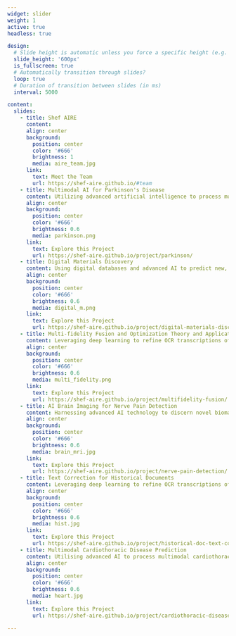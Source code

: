 ```yaml
---
widget: slider
weight: 1
active: true
headless: true

design:
  # Slide height is automatic unless you force a specific height (e.g. '400px')
  slide_height: '600px'
  is_fullscreen: true
  # Automatically transition through slides?
  loop: true
  # Duration of transition between slides (in ms)
  interval: 5000

content:
  slides:
    - title: Shef AIRE
      content:
      align: center
      background:
        position: center
        color: '#666'
        brightness: 1
        media: aire_team.jpg
      link:
        text: Meet the Team
        url: https://shef-aire.github.io/#team
    - title: Multimodal AI for Parkinson's Disease
      content: Utilizing advanced artificial intelligence to process multimodal data to enhance the diagnosis and prognosis of Parkinson’s Disease (PD), paving the way to uncover the underlying mechanisms of Parkinson’s Disease and improve its prediction.
      align: center
      background:
        position: center
        color: '#666'
        brightness: 0.6
        media: parkinson.png
      link:
        text: Explore this Project
        url: https://shef-aire.github.io/project/parkinson/
    - title: Digital Materials Discovery
      content: Using digital databases and advanced AI to predict new, sustainable materials for green technologies, accelerating the shift towards net-zero emissions and driving substantial progress in global sustainability initiatives.
      align: center
      background:
        position: center
        color: '#666'
        brightness: 0.6
        media: digital_m.png
      link:
        text: Explore this Project
        url: https://shef-aire.github.io/project/digital-materials-discovery/
    - title: Multi-fidelity Fusion and Optimization Theory and Applications
      content: Leveraging deep learning to refine OCR transcriptions of the extensive British Library Newspapers collection to overcome the barrier of inaccurate text data, unveiling a rich resource for exploring centuries of historical narratives and advancing global humanities research.
      align: center
      background:
        position: center
        color: '#666'
        brightness: 0.6
        media: multi_fidelity.png
      link:
        text: Explore this Project
        url: https://shef-aire.github.io/project/multifidelity-fusion/
    - title: AI Brain Imaging for Nerve Pain Detection
      content: Harnessing advanced AI technology to discern novel biomarkers, paving the way for enhanced chronic nerve pain treatments and revolutionising healthcare outcomes
      align: center
      background:
        position: center
        color: '#666'
        brightness: 0.6
        media: brain_mri.jpg
      link:
        text: Explore this Project
        url: https://shef-aire.github.io/project/nerve-pain-detection/
    - title: Text Correction for Historical Documents
      content: Leveraging deep learning to refine OCR transcriptions of the extensive British Library Newspapers collection to overcome the barrier of inaccurate text data, unveiling a rich resource for exploring centuries of historical narratives and advancing global humanities research.
      align: center
      background:
        position: center
        color: '#666'
        brightness: 0.6
        media: hist.jpg
      link:
        text: Explore this Project
        url: https://shef-aire.github.io/project/historical-doc-text-correction/
    - title: Multimodal Cardiothoracic Disease Prediction
      content: Utilising advanced AI to process multimodal cardiothoracic data for enhanced diagnosis and prognosis of Cardiothoracic Disease (CTD), paving the way for personalised medical care and transformative approaches in heart and lung health.
      align: center
      background:
        position: center
        color: '#666'
        brightness: 0.6
        media: heart.jpg
      link:
        text: Explore this Project
        url: https://shef-aire.github.io/project/cardiothoracic-disease-prediction/

---
```

